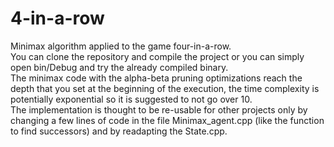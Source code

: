 # 4-in-a-row
Minimax algorithm applied to the game four-in-a-row.<br>
You can clone the repository and compile the project or you can simply open bin/Debug and try the already compiled binary.<br>
The minimax code with the alpha-beta pruning optimizations reach the depth that you set at the beginning of the execution, the time complexity is potentially exponential so it is suggested to not go over 10.<br>
The implementation is thought to be re-usable for other projects only by changing a few lines of code in the file Minimax_agent.cpp (like the function to find successors) and by readapting the State.cpp.
